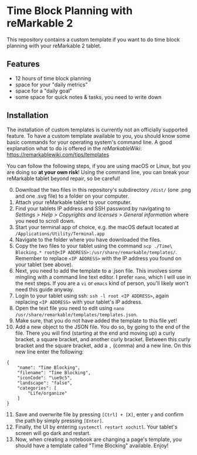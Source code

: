 # Time Block Planning with reMarkable 2
This repository contains a custom template if you want to do time block planning with your reMarkable 2 tablet.

## Features
* 12 hours of time block planning
* space for your "daily metrics"
* space for a "daily goal"
* some space for quick notes & tasks, you need to write down

## Installation
The installation of custom templates is currently not an officially supported feature. To have a custom template available to you, you should know some basic commands for your operating system's command line. A good explanation what to do is offered in the *reMarkableWiki*: https://remarkablewiki.com/tips/templates

You can follow the following steps, if you are using macOS or Linux, but you are doing so **at your own risk**! Using the command line, you can break your reMarkable tablet beyond repair, so be careful!

0. Download the two files in this repository's subdirectory `/dist/` (one .png and one .svg file) to a folder on your computer.
1. Attach your reMarkable tablet to your computer.
2. Find your tablets IP address and SSH password by navigating to *Settings > Help > Copyrights and licenses > General information* where you need to scroll down.
3. Start your terminal app of choice, e.g. the macOS default located at `/Applications/Utility/Terminal.app`
4. Navigate to the folder where you have downloaded the files.
5. Copy the two files to your tablet using the command `scp ./Time\ Blocking.* root@<IP ADDRESS>:/usr/share/remarkable/templates/`. Remember to replace `<IP ADDRESS>` with the IP address you found on your tablet (see above).
6. Next, you need to add the template to a .json file. This involves some mingling with a command line text editor. I prefer `nano`, which I will use in the next steps. If you are a `vi` or `emacs` kind of person, you'll likely won't need this guide anyway.
7. Login to your tablet using ssh: `ssh -l root <IP ADDRESS>`, again replacing `<IP ADDRESS>` with your tablet's IP address.
8. Open the text file you need to edit using `nano /usr/share/remarkable/templates/templates.json`.
9. Make sure, that you do not have added the template to this file yet!
10. Add a new object to the JSON file. You do so, by going to the end of the file. There you will find (starting at the end and moving up) a curly bracket, a square bracket, and another curly bracket. Between this curly bracket and the square bracket, add a `,` (comma) and a new line. On this new line enter the following:
```
{
	"name": "Time Blocking",
	"filename": "Time Blocking",
	"iconCode": "\ue9c5",
	"landscape": "false",
	"categories": [
		"Life/organize"
	]
}
```
11. Save and overwrite file by pressing `[Ctrl] + [X]`, enter `y` and confirm the path by simply pressing `[Enter]`.
12. Finally, the UI by entering `systemctl restart xochitl`. Your tablet's screen will go dark and restart.
13. Now, when creating a notebook are changing a page's template, you should have a template called "Time Blocking" available. Enjoy!

